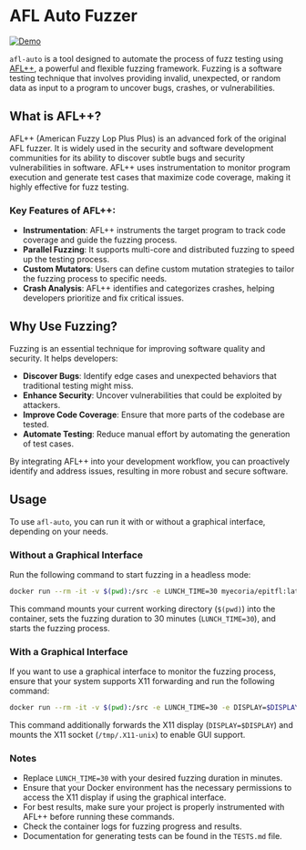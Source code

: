 # AFL Auto Fuzzer

[![Demo](https://res.cloudinary.com/marcomontalbano/image/upload/v1743882438/video_to_markdown/images/youtube--l4c4SGgAcRk-c05b58ac6eb4c4700831b2b3070cd403.jpg)](https://youtu.be/l4c4SGgAcRk "Demo")

`afl-auto` is a tool designed to automate the process of fuzz testing using [AFL++](https://github.com/AFLplusplus/AFLplusplus), a powerful and flexible fuzzing framework. Fuzzing is a software testing technique that involves providing invalid, unexpected, or random data as input to a program to uncover bugs, crashes, or vulnerabilities.

## What is AFL++?

AFL++ (American Fuzzy Lop Plus Plus) is an advanced fork of the original AFL fuzzer. It is widely used in the security and software development communities for its ability to discover subtle bugs and security vulnerabilities in software. AFL++ uses instrumentation to monitor program execution and generate test cases that maximize code coverage, making it highly effective for fuzz testing.

### Key Features of AFL++:
- **Instrumentation**: AFL++ instruments the target program to track code coverage and guide the fuzzing process.
- **Parallel Fuzzing**: It supports multi-core and distributed fuzzing to speed up the testing process.
- **Custom Mutators**: Users can define custom mutation strategies to tailor the fuzzing process to specific needs.
- **Crash Analysis**: AFL++ identifies and categorizes crashes, helping developers prioritize and fix critical issues.

## Why Use Fuzzing?

Fuzzing is an essential technique for improving software quality and security. It helps developers:
- **Discover Bugs**: Identify edge cases and unexpected behaviors that traditional testing might miss.
- **Enhance Security**: Uncover vulnerabilities that could be exploited by attackers.
- **Improve Code Coverage**: Ensure that more parts of the codebase are tested.
- **Automate Testing**: Reduce manual effort by automating the generation of test cases.

By integrating AFL++ into your development workflow, you can proactively identify and address issues, resulting in more robust and secure software.

## Usage

To use `afl-auto`, you can run it with or without a graphical interface, depending on your needs.

### Without a Graphical Interface

Run the following command to start fuzzing in a headless mode:

```bash
docker run --rm -it -v $(pwd):/src -e LUNCH_TIME=30 myecoria/epitfl:latest
```

This command mounts your current working directory (`$(pwd)`) into the container, sets the fuzzing duration to 30 minutes (`LUNCH_TIME=30`), and starts the fuzzing process.

### With a Graphical Interface

If you want to use a graphical interface to monitor the fuzzing process, ensure that your system supports X11 forwarding and run the following command:

```bash
docker run --rm -it -v $(pwd):/src -e LUNCH_TIME=30 -e DISPLAY=$DISPLAY myecoria/epitfl:latest
```

This command additionally forwards the X11 display (`DISPLAY=$DISPLAY`) and mounts the X11 socket (`/tmp/.X11-unix`) to enable GUI support.

### Notes

- Replace `LUNCH_TIME=30` with your desired fuzzing duration in minutes.
- Ensure that your Docker environment has the necessary permissions to access the X11 display if using the graphical interface.
- For best results, make sure your project is properly instrumented with AFL++ before running these commands.
- Check the container logs for fuzzing progress and results.
- Documentation for generating tests can be found in the `TESTS.md` file.